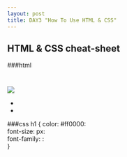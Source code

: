 ```yaml
---
layout: post
title: DAY3 "How To Use HTML & CSS"
---
```


## HTML & CSS cheat-sheet


###html
<h1></h1>  
<p></p>  
<a></a>  
<a href= "URL"></a>  
<img src="URL">  

<ul>  
  <li></li>  
  <li></li>  
</ul>  

###css
h1 {
  color: #ff0000:  
  font-size:  px:  
  font-family:  :  
}  
